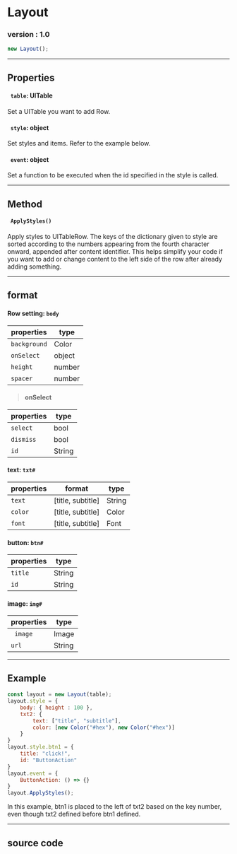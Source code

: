 # Layout

### version : 1.0

```js
new Layout();
```

___

## Properties
#### ` table`: UITable
Set a UITable you want to add Row.
#### ` style`: object
Set styles and items. Refer to the example below.
#### ` event`: object
Set a function to be executed when the id specified in the style is called.

___
## Method
#### ` ApplyStyles()`
Apply styles to UITableRow. The keys of the dictionary given to style are sorted according to the numbers appearing from the fourth character onward, appended after content identifier. This helps simplify your code if you want to add or change content to the left side of the row after already adding something.

___
## format

#### Row setting:  `body`
|  properties  | type  |
|  --- | --- |
|  `background`  |  Color  |
|  `onSelect`  |  object |
|  `height`  |  number  |
|  `spacer`  |  number  |

> #### onSelect

|  properties  |  type |
|  --- | --- |
|  `select`  |  bool |
|  `dismiss`  |  bool |
|  `id`  |  String |

#### text:  `txt#`
|  properties  | format  |  type  |
|  --- | --- | --- |
|  `text`  |  [title, subtitle] |  String  |
|  `color`  | [title, subtitle]  |  Color  |
|  `font`  | [title, subtitle]  |  Font  |

#### button:  `btn#`
|  properties  | type  |
|  --- | --- |
|  `title`  |  String |
|  `id`  | String  |

#### image:  `img#`
|  properties  | type  |
|  --- | --- |
|  ` image`  |  Image |
|  `url`  | String  |

___
## Example
```js
const layout = new Layout(table);
layout.style = {
	body: { height : 100 },
	txt2: {
		text: ["title", "subtitle"],
		color: [new Color("#hex"), new Color("#hex")]
	}
}
layout.style.btn1 = {
	title: "click!",
	id: "ButtonAction"
}
layout.event = {
	ButtonAction: () => {}
}
layout.ApplyStyles();
```
In this example, btn1 is placed to the left of txt2 based on the key number, even though txt2 defined before btn1 defined.

___
## source code
